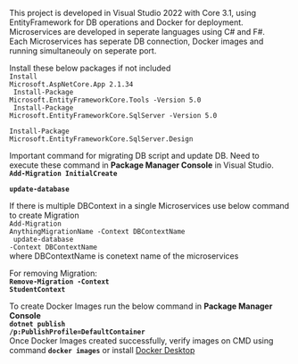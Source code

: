 This project is developed in Visual Studio 2022 with Core 3.1, using EntityFramework for DB operations and Docker for deployment.</br>
Microservices are developed in seperate languages using C# and F#. </br>
Each Microservices has seperate DB connection, Docker images and running simultaneouly on seperate port. </br>

Install these below packages if not included</br>
<code>Install Microsoft.AspNetCore.App 2.1.34 </br>
Install-Package Microsoft.EntityFrameworkCore.Tools -Version 5.0</br>
Install-Package Microsoft.EntityFrameworkCore.SqlServer -Version 5.0</br>
Install-Package Microsoft.EntityFrameworkCore.SqlServer.Design</br></code>

Important command for migrating DB script and update DB. Need to execute these command in **Package Manager Console** in Visual Studio.<br/>
**<code>Add-Migration InitialCreate </br>
update-database</br></code>**

If there is multiple DBContext in a single Microservices use below command to create Migration </br>
<code>Add-Migration AnythingMigrationName -Context DBContextName</br>
update-database -Context DBContextName</code></br>
where DBContextName is conetext name of the microservices

For removing Migration: </br>
**<code>Remove-Migration -Context StudentContext</code>**

To create Docker Images run the below command in **Package Manager Console**<br/>
**<code>dotnet publish /p:PublishProfile=DefaultContainer</code>**
<br/>
Once Docker Images created successfully, verify images on CMD using command **<code>docker images</code>** or install <a href="https://docs.docker.com/desktop/install/windows-install/">Docker Desktop</a>
